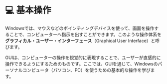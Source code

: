 # 💻 基本操作 


Windowsでは、マウスなどのポインティングデバイスを使って、画面を操作することで、コンピューターへ指示を出すことができます。このような操作体系を**グラフィカル・ユーザー・インターフェース**（Graphical User Interface）と呼びます。

GUIは、コンピューターの操作を視覚的に表現することで、ユーザーが直感的に操作できるようにするためのものです。ここでは、GUIを通じて、Windowsのパーソナルコンピュータ（パソコン、PC）を使うための基本的な操作を学びます。
